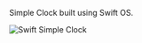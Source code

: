 Simple Clock built using Swift OS.


![Swift Simple Clock](http://programmingjourney.com/wp-content/uploads/2015/05/1_Simple-Clock.png "Swift Simple Clock")